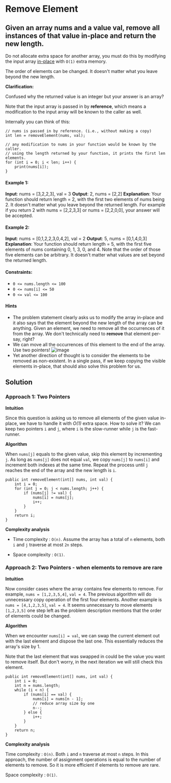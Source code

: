# Remove Element

## Given an array nums and a value val, remove all instances of that value in-place and return the new length.

Do not allocate extra space for another array, you must do this by modifying the input array [in-place](https://en.wikipedia.org/wiki/In-place_algorithm) with ```O(1)``` extra memory.

The order of elements can be changed. It doesn't matter what you leave beyond the new length.

**Clarification:**

Confused why the returned value is an integer but your answer is an array?

Note that the input array is passed in by **reference**, which means a modification to the input array will be known to the caller as well.

Internally you can think of this:

```
// nums is passed in by reference. (i.e., without making a copy)
int len = removeElement(nums, val);

// any modification to nums in your function would be known by the caller.
// using the length returned by your function, it prints the first len elements.
for (int i = 0; i < len; i++) {
    print(nums[i]);
}
```

#### Example 1:

**Input**: nums = [3,2,2,3], val = 3
**Output**: 2, nums = [2,2]
**Explanation**: Your function should return length = 2, with the first two elements of nums being 2.
It doesn't matter what you leave beyond the returned length. For example if you return 2 with nums = [2,2,3,3] or nums = [2,2,0,0], your answer will be accepted.

#### Example 2:

**Input**: nums = [0,1,2,2,3,0,4,2], val = 2
**Output**: 5, nums = [0,1,4,0,3]
**Explanation**: Your function should return length = 5, with the first five elements of nums containing 0, 1, 3, 0, and 4. Note that the order of those five elements can be arbitrary. It doesn't matter what values are set beyond the returned length.

#### Constraints:

- ```0 <= nums.length <= 100```
- ```0 <= nums[i] <= 50```
- ```0 <= val <= 100```

#### Hints

- The problem statement clearly asks us to modify the array in-place and it also says that the element beyond the new length of the array can be anything. Given an element, we need to remove all the occurrences of it from the array. We don't technically need to **remove** that element per-say, right?
- We can move all the occurrences of this element to the end of the array. Use two pointers!
![image](https://user-images.githubusercontent.com/19383145/119604308-d467b600-bdbc-11eb-9be7-8eb79833d67c.png)
- Yet another direction of thought is to consider the elements to be removed as non-existent. In a single pass, if we keep copying the visible elements in-place, that should also solve this problem for us.

## Solution

### Approach 1: Two Pointers

**Intuition**

Since this question is asking us to remove all elements of the given value in-place, we have to handle it with *O(1)* extra space. How to solve it? We can keep two pointers ```i``` and ```j```, where ```i``` is the slow-runner while ```j``` is the fast-runner.

**Algorithm**

When ```nums[j]``` equals to the given value, skip this element by incrementing ```j```. As long as ```nums[j]``` does not equal ```val```, we copy ```nums[j]``` to ```nums[i]``` and increment both indexes at the same time. Repeat the process until ```j``` reaches the end of the array and the new length is ```i```.

```
public int removeElement(int[] nums, int val) {
    int i = 0;
    for (int j = 0; j < nums.length; j++) {
        if (nums[j] != val) {
            nums[i] = nums[j];
            i++;
        }
    }
    return i;
}
```

**Complexity analysis**

- Time complexity : ```O(n)```. Assume the array has a total of ```n``` elements, both ```i``` and ```j``` traverse at most ```2n``` steps.

- Space complexity : ```O(1)```.

### Approach 2: Two Pointers - when elements to remove are rare

**Intuition**

Now consider cases where the array contains few elements to remove. For example, ```nums = [1,2,3,5,4]```, ```val = 4```. The previous algorithm will do unnecessary copy operation of the first four elements. Another example is ```nums = [4,1,2,3,5]```, ```val = 4```. It seems unnecessary to move elements ```[1,2,3,5]``` one step left as the problem description mentions that the order of elements could be changed.

**Algorithm**

When we encounter ```nums[i] = val```, we can swap the current element out with the last element and dispose the last one. This essentially reduces the array's size by 1.

Note that the last element that was swapped in could be the value you want to remove itself. But don't worry, in the next iteration we will still check this element.

```
public int removeElement(int[] nums, int val) {
    int i = 0;
    int n = nums.length;
    while (i < n) {
        if (nums[i] == val) {
            nums[i] = nums[n - 1];
            // reduce array size by one
            n--;
        } else {
            i++;
        }
    }
    return n;
}
```

**Complexity analysis**

Time complexity : ```O(n)```. Both ```i``` and ```n``` traverse at most ```n``` steps. In this approach, the number of assignment operations is equal to the number of elements to remove. So it is more efficient if elements to remove are rare.

Space complexity : ```O(1)```.
